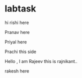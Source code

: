# labtask

hi rishi here

Pranav here

Priyal here

Prachi this side

Hello , I am Rajeev
this is rajnikant..

rakesh here
